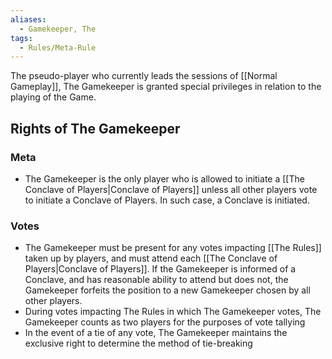 ```yaml
---
aliases:
  - Gamekeeper, The
tags:
  - Rules/Meta-Rule
---
```

The pseudo-player who currently leads the sessions of [[Normal Gameplay]], The Gamekeeper is granted special privileges in relation to the playing of the Game. 
## Rights of The Gamekeeper
### Meta
- The Gamekeeper is the only player who is allowed to initiate a [[The Conclave of Players|Conclave of Players]] unless all other players vote to initiate a Conclave of Players. In such case, a Conclave is initiated. 
### Votes
- The Gamekeeper must be present for any votes impacting [[The Rules]] taken up by players, and must attend each [[The Conclave of Players|Conclave of Players]]. If the Gamekeeper is informed of a Conclave, and has reasonable ability to attend but does not, the Gamekeeper forfeits the position to a new Gamekeeper chosen by all other players.
- During votes impacting The Rules in which The Gamekeeper votes, The Gamekeeper counts as two players for the purposes of vote tallying
- In the event of a tie of any vote, The Gamekeeper maintains the exclusive right to determine the method of tie-breaking